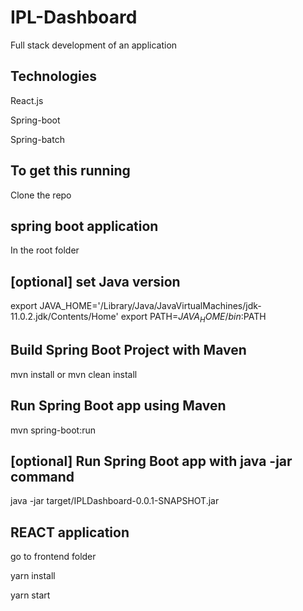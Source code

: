 # IPL-Dashboard

Full stack development of an application 

## Technologies

React.js

Spring-boot

Spring-batch

## To get this running

Clone the repo

## spring boot application
In the root folder 

## [optional] set Java version
export JAVA_HOME='/Library/Java/JavaVirtualMachines/jdk-11.0.2.jdk/Contents/Home'
export PATH=$JAVA_HOME/bin:$PATH

## Build Spring Boot Project with Maven
mvn install or mvn clean install

## Run Spring Boot app using Maven
mvn spring-boot:run

## [optional] Run Spring Boot app with java -jar command
java -jar target/IPLDashboard-0.0.1-SNAPSHOT.jar

## REACT application
go to frontend folder

yarn install 

yarn start

